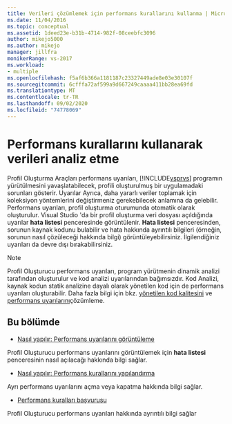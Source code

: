 ```yaml
---
title: Verileri çözümlemek için performans kurallarını kullanma | Microsoft Docs
ms.date: 11/04/2016
ms.topic: conceptual
ms.assetid: 1deed23e-b31b-4714-982f-08ceebfc3096
author: mikejo5000
ms.author: mikejo
manager: jillfra
monikerRange: vs-2017
ms.workload:
- multiple
ms.openlocfilehash: f5af6b366a1181187c23327449ade8e03e30107f
ms.sourcegitcommit: 6cfffa72af599a9d667249caaaa411bb28ea69fd
ms.translationtype: MT
ms.contentlocale: tr-TR
ms.lasthandoff: 09/02/2020
ms.locfileid: "74778069"
---
```

# <a name="use-performance-rules-to-analyze-data"></a>Performans kurallarını kullanarak verileri analiz etme
Profil Oluşturma Araçları performans uyarıları, [!INCLUDE[vsprvs](../code-quality/includes/vsprvs_md.md)] programın yürütülmesini yavaşlatabilecek, profili oluşturulmuş bir uygulamadaki sorunları gösterir. Uyarılar Ayrıca, daha yararlı veriler toplamak için koleksiyon yöntemlerini değiştirmeniz gerekebilecek anlamına da gelebilir. Performans uyarıları, profil oluşturma oturumunda otomatik olarak oluşturulur. Visual Studio 'da bir profil oluşturma veri dosyası açıldığında uyarılar **hata listesi** penceresinde görüntülenir. **Hata listesi** penceresinden, sorunun kaynak kodunu bulabilir ve hata hakkında ayrıntılı bilgileri (örneğin, sorunun nasıl çözüleceği hakkında bilgi) görüntüleyebilirsiniz. İlgilendiğiniz uyarıları da devre dışı bırakabilirsiniz.

> [!NOTE]
> Profil Oluşturucu performans uyarıları, program yürütmenin dinamik analizi tarafından oluşturulur ve kod analizi uyarılarından bağımsızdır. Kod Analizi, kaynak kodun statik analizine dayalı olarak yönetilen kod için de performans uyarıları oluşturabilir. Daha fazla bilgi için bkz. [yönetilen kod kalitesini](../code-quality/code-analysis-for-managed-code-overview.md) ve [performans uyarılarını](../code-quality/performance-warnings.md)çözümleme.

## <a name="in-this-section"></a>Bu bölümde
- [Nasıl yapılır: Performans uyarılarını görüntüleme](../profiling/how-to-view-performance-warnings.md)

 Profil Oluşturucu performans uyarılarını görüntülemek için **hata listesi** penceresinin nasıl açılacağı hakkında bilgi sağlar.

- [Nasıl yapılır: Performans kurallarını yapılandırma](../profiling/how-to-configure-performance-rules.md)

 Ayrı performans uyarılarını açma veya kapatma hakkında bilgi sağlar.

- [Performans kuralları başvurusu](../profiling/performance-rules-reference.md)

 Profil Oluşturucu performans uyarıları hakkında ayrıntılı bilgi sağlar
